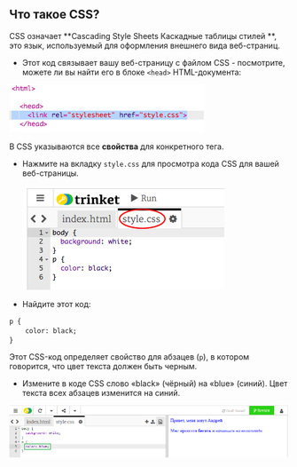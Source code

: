 ## Что такое CSS?

CSS означает **Cascading Style Sheets Каскадные таблицы стилей **, это язык, используемый для оформления внешнего вида веб-страниц.

+ Этот код связывает вашу веб-страницу с файлом CSS - посмотрите, можете ли вы найти его в блоке `<head>` HTML-документа:

![скриншот](images/birthday-css-link.png)

В CSS указываются все **свойства** для конкретного тега.

+ Нажмите на вкладку `style.css` для просмотра кода CSS для вашей веб-страницы.
    
    ![скриншот](images/birthday-css-tab.png)

+ Найдите этот код:

```html
p {
    color: black;
}
```

Этот CSS-код определяет свойство для абзацев (`p`), в котором говорится, что цвет текста должен быть черным.

+ Измените в коде CSS слово «black» (чёрный) на «blue» (синий). Цвет текста всех абзацев изменится на синий.

![скриншот](images/birthday-edit-css.png)